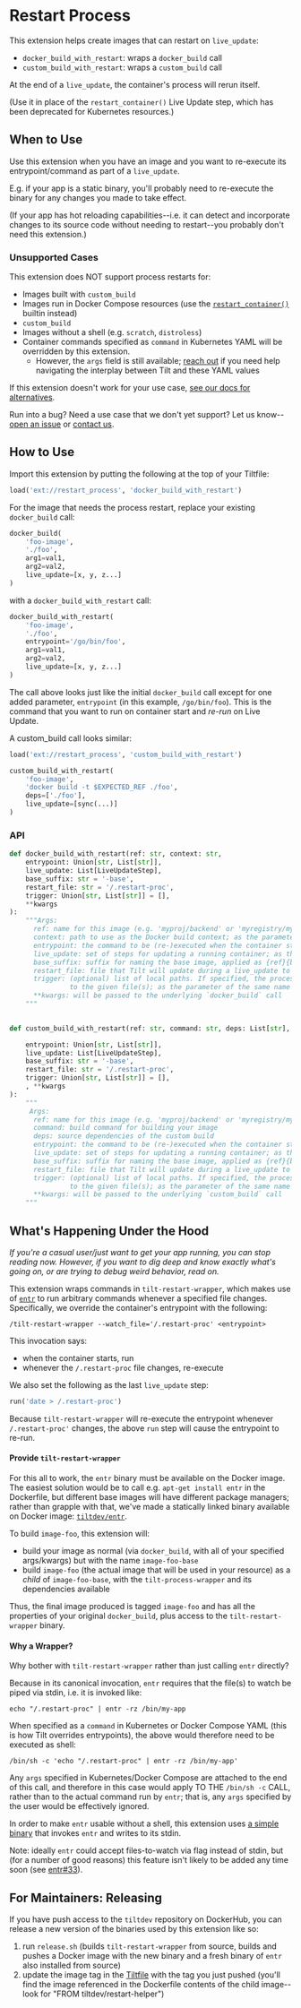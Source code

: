 # Restart Process

This extension helps create images that can restart on `live_update`:

- `docker_build_with_restart`: wraps a `docker_build` call
- `custom_build_with_restart`: wraps a `custom_build` call

At the end of a `live_update`, the container's process will rerun itself.

(Use it in place of the `restart_container()` Live Update step, which has been deprecated for Kubernetes resources.)

## When to Use
Use this extension when you have an image and you want to re-execute its entrypoint/command as part of a `live_update`.

E.g. if your app is a static binary, you'll probably need to re-execute the binary for any changes you made to take effect.

(If your app has hot reloading capabilities--i.e. it can detect and incorporate changes to its source code without needing to restart--you probably don't need this extension.)

### Unsupported Cases
This extension does NOT support process restarts for:
- Images built with `custom_build`
- Images run in Docker Compose resources (use the [`restart_container()`](https://docs.tilt.dev/api.html#api.restart_container) builtin instead)
- `custom_build`
- Images without a shell (e.g. `scratch`, `distroless`)
- Container commands specified as `command` in Kubernetes YAML will be overridden by this extension.
  - However, the `args` field is still available; [reach out](https://tilt.dev/contact) if you need help navigating the interplay between Tilt and these YAML values

If this extension doesn't work for your use case, [see our docs for alternatives](https://docs.tilt.dev/live_update_reference.html#restarting-your-process).

Run into a bug? Need a use case that we don't yet support? Let us know--[open an issue](https://github.com/tilt-dev/tilt-extensions/issues) or [contact us](https://tilt.dev/contact).

## How to Use

Import this extension by putting the following at the top of your Tiltfile:
```python
load('ext://restart_process', 'docker_build_with_restart')
```

For the image that needs the process restart, replace your existing `docker_build` call:
```python
docker_build(
    'foo-image',
    './foo',
    arg1=val1,
    arg2=val2,
    live_update=[x, y, z...]
)
```
with a `docker_build_with_restart` call:
```python
docker_build_with_restart(
    'foo-image',
    './foo',
    entrypoint='/go/bin/foo',
    arg1=val1,
    arg2=val2,
    live_update=[x, y, z...]
)
```
The call above looks just like the initial `docker_build` call except for one added parameter, `entrypoint` (in this example, `/go/bin/foo`). This is the command that you want to run on container start and _re-run_ on Live Update.

A custom_build call looks similar:

```python
load('ext://restart_process', 'custom_build_with_restart')

custom_build_with_restart(
    'foo-image',
    'docker build -t $EXPECTED_REF ./foo',
    deps=['./foo'],
    live_update=[sync(...)]
)
```

### API
```python
def docker_build_with_restart(ref: str, context: str,
    entrypoint: Union[str, List[str]],
    live_update: List[LiveUpdateStep],
    base_suffix: str = '-base',
    restart_file: str = '/.restart-proc',
    trigger: Union[str, List[str]] = [],
    **kwargs
):
    """Args:
      ref: name for this image (e.g. 'myproj/backend' or 'myregistry/myproj/backend'); as the parameter of the same name in docker_build
      context: path to use as the Docker build context; as the parameter of the same name in docker_build
      entrypoint: the command to be (re-)executed when the container starts or when a live_update is run
      live_update: set of steps for updating a running container; as the parameter of the same name in docker_build
      base_suffix: suffix for naming the base image, applied as {ref}{base_suffix}
      restart_file: file that Tilt will update during a live_update to signal the entrypoint to rerun
      trigger: (optional) list of local paths. If specified, the process will ONLY be restarted when there are changes
               to the given file(s); as the parameter of the same name in the LiveUpdate `run` step.
      **kwargs: will be passed to the underlying `docker_build` call
    """
    

def custom_build_with_restart(ref: str, command: str, deps: List[str], entrypoint,

    entrypoint: Union[str, List[str]],
    live_update: List[LiveUpdateStep],
    base_suffix: str = '-base',
    restart_file: str = '/.restart-proc',
    trigger: Union[str, List[str]] = [],
    , **kwargs
):
    """
     Args:
      ref: name for this image (e.g. 'myproj/backend' or 'myregistry/myproj/backend'); as the parameter of the same name in custom_build
      command: build command for building your image
      deps: source dependencies of the custom build
      entrypoint: the command to be (re-)executed when the container starts or when a live_update is run
      live_update: set of steps for updating a running container; as the parameter of the same name in custom_build
      base_suffix: suffix for naming the base image, applied as {ref}{base_suffix}
      restart_file: file that Tilt will update during a live_update to signal the entrypoint to rerun
      trigger: (optional) list of local paths. If specified, the process will ONLY be restarted when there are changes
               to the given file(s); as the parameter of the same name in the LiveUpdate `run` step.
      **kwargs: will be passed to the underlying `custom_build` call
    """
```

## What's Happening Under the Hood
*If you're a casual user/just want to get your app running, you can stop reading now. However, if you want to dig deep and know exactly what's going on, or are trying to debug weird behavior, read on.*

This extension wraps commands in `tilt-restart-wrapper`, which makes use of [`entr`](https://github.com/eradman/entr/)
to run arbitrary commands whenever a specified file changes. Specifically, we override the container's entrypoint with the following:

```
/tilt-restart-wrapper --watch_file='/.restart-proc' <entrypoint>
```

This invocation says:
- when the container starts, run <entrypoint>
- whenever the `/.restart-proc` file changes, re-execute <entrypoint>

We also set the following as the last `live_update` step:
```python
run('date > /.restart-proc')
```

Because `tilt-restart-wrapper` will re-execute the entrypoint whenever `/.restart-proc'` changes, the above `run` step will cause the entrypoint to re-run.

#### Provide `tilt-restart-wrapper`
For this all to work, the `entr` binary must be available on the Docker image. The easiest solution would be to call e.g. `apt-get install entr` in the Dockerfile, but different base images will have different package managers; rather than grapple with that, we've made a statically linked binary available on Docker image: [`tiltdev/entr`](https://hub.docker.com/repository/docker/tiltdev/entr).

To build `image-foo`, this extension will:
- build your image as normal (via `docker_build`, with all of your specified args/kwargs) but with the name `image-foo-base`
- build `image-foo` (the actual image that will be used in your resource) as a _child_ of `image-foo-base`, with the `tilt-process-wrapper` and its dependencies available

Thus, the final image produced is tagged `image-foo` and has all the properties of your original `docker_build`, plus access to the `tilt-restart-wrapper` binary.

#### Why a Wrapper?
Why bother with `tilt-restart-wrapper` rather than just calling `entr` directly?

Because in its canonical invocation, `entr` requires that the file(s) to watch be piped via stdin, i.e. it is invoked like:
```
echo "/.restart-proc" | entr -rz /bin/my-app
```

When specified as a `command` in Kubernetes or Docker Compose YAML (this is how Tilt overrides entrypoints), the above would therefore need to be executed as shell:
```
/bin/sh -c 'echo "/.restart-proc" | entr -rz /bin/my-app'
```
Any `args` specified in Kubernetes/Docker Compose are attached to the end of this call, and therefore in this case would apply TO THE `/bin/sh -c` CALL, rather than to the actual command run by `entr`; that is, any `args` specified by the user would be effectively ignored.

In order to make `entr` usable without a shell, this extension uses [a simple binary](/restart_process/tilt-restart-wrapper.go) that invokes `entr` and writes to its stdin.

Note: ideally `entr` could accept files-to-watch via flag instead of stdin, but (for a number of good reasons) this feature isn't likely to be added any time soon (see [entr#33](https://github.com/eradman/entr/issues/33)).

## For Maintainers: Releasing
If you have push access to the `tiltdev` repository on DockerHub, you can release a new version of the binaries used by this extension like so:
1. run `release.sh` (builds `tilt-restart-wrapper` from source, builds and pushes a Docker image with the new binary and a fresh binary of `entr` also installed from source)
2. update the image tag in the [Tiltfile](/restart_process/Tiltfile) with the tag you just pushed (you'll find the image referenced in the Dockerfile contents of the child image--look for "FROM tiltdev/restart-helper")
